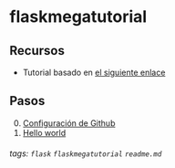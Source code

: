 # flaskmegatutorial
## Recursos
* Tutorial basado en [el siguiente enlace](https://blog.miguelgrinberg.com/post/the-flask-mega-tutorial-part-i-hello-world)
## Pasos
0. [Configuración de Github](doc/git.md)
1. [Hello world](doc/hello_world.md)
###### tags: `flask` `flaskmegatutorial` `readme.md`

